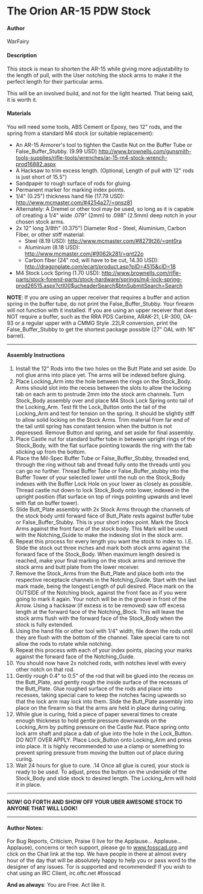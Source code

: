 # The Orion AR-15 PDW Stock

#### Author 
WarFairy

#### Description
This stock is mean to shorten the AR-15 while giving more adjustability to the length of pull, with the User notching the stock arms to make it the perfect length for their particular arms.

This will be an involved build, and not for the light hearted. That being said, it is worth it.


#### Materials
You will need some tools, ABS Cement or Epoxy, two 12" rods, and the spring from a standard M4 stock (or suitable replacement):

* An AR-15 Armorer's tool to tighten the Castle Nut on the Buffer Tube or False_Buffer_Stubby. (9.99 USD) http://www.brownells.com/gunsmith-tools-supplies/rifle-tools/wrenches/ar-15-m4-stock-wrench-prod16882.aspx
* A Hacksaw to trim excess length. (Optional, Length of pull with 12" rods is just short of 15.5")
* Sandpaper to rough surface of rods for gluing.
* Permanent marker for marking index points.
* 1/4" (0.25") thickness hand file (17.79 USD): http://www.mcmaster.com/#4254a27/=qnsz81
* Alternately: A Dremel or other tool may be used, so long as it is capable of creating a 1/4" wide .079" (2mm) to .098" (2.5mm) deep notch in your chosen stock arms.
* 2x 12" long 3/8th" (0.375") Diameter Rod - Steel, Aluminium, Carbon Fiber, or other stiff material:
  * Steel (8.19 USD): http://www.mcmaster.com/#8279t26/=qnt0ra
  * Aluminium (8.18 USD): http://www.mcmaster.com/#9062k281/=qnt22o
  * Carbon fiber (24" rod, will have to be cut, 14.30 USD): http://dragonplate.com/ecart/product.asp?pID=4515&cID=18
* M4 Stock Lock Spring (1.70 USD):
http://www.brownells.com/rifle-parts/stock-forend-parts/stock-hardware/springs/m4-lock-spring-prod26515.aspx?ctl00$ucheaderSearch$btnSubmitSearch=Search

**NOTE**: If you are using an upper receiver that requires a buffer and action spring in the buffer tube, do not print the False_Buffer_Stubby. Your firearm will not function with it installed. If you are using an upper receiver that does NOT require a buffer, such as the RRA PDS Carbine, ARAK-21, LR-300, OA-93 or a regular upper with a CMMG Style .22LR conversion, print the False_Buffer_Stubby to get the shortest package possible (27" OAL with 16" barrel).


---

#### Assembly Instructions

1. Install the 12" Rods into the two holes on the Butt Plate and set aside. Do not glue arms into place yet. The arms will be indexed before gluing.
2. Place Locking_Arm into the hole between the rings on the Stock_Body. Arms should slot into the recess between the slots to allow the locking tab on each arm to protrude 2mm into the stock arm channels. Turn Stock_Body assembly over and place M4 Stock Lock Spring onto tail of the Locking_Arm. Test fit the Lock_Button onto the tail of the Locking_Arm and test for tension on the spring. It should be slightly stiff to allow solid locking on the Stock Arms. Trim material from far end of the tail until spring has constant tension when the button is not depressed. Remove Button and spring, and set aside for final assembly. 
3. Place Castle nut for standard buffer tube in between upright rings of the Stock_Body, with the flat surface pointing towards the ring with the tab sticking up from the bottom. 
4. Place the Mil-Spec Buffer Tube or False_Buffer_Stubby, threaded end, through the ring without tab and thread fully onto the threads until you can go no further. Thread Buffer Tube or False_Buffer_stubby into the Buffer Tower of your selected lower until the nub on the Stock_Body indexes with the Buffer Lock Hole on your lower as closely as possible. Thread castle nut down to lock Stock_Body onto lower, indexed in the upright position (flat surface on top of rings pointing upwards and level with flat on buffer tower).
5. Slide Butt_Plate assembly with 2x Stock Arms through the channels of the stock body until forward face of Butt_Plate rests against buffer tube or False_Buffer_Stubby. This is your short index point. Mark the Stock Arms against the front face of the stock body. This Mark will be used with the Notching_Guide to make the indexing slot in the stock arm.
6. Repeat this process for every length you want the stock to index to. I.E. Slide the stock out three inches and mark both stock arms against the forward face of the Stock_Body. When maximum length desired is reached, make your final marking on the stock arms and remove the stock arms and butt plate from the lower receiver.
7. Remove the Stock_Arms from the Butt_Plate and place both into the respective receptacle channels in the Notching_Guide. Start with the last mark made, being the longest Length of pull desired. Place mark on the OUTSIDE of the Notching block, against the front face as if you were going to mark it again. Your notch will be in the groove in front of the Arrow. Using a hacksaw (if excess is to be removed) saw off excess length at the forward face of the Notching_Block. This will leave the stock arms flush with the forward face of the Stock_Body when the stock is fully extended.
8. Using the hand file or other tool with 1/4" width, file down the rods until they are flush with the bottom of the channel. Take special care to not allow the rods to rotate while notching.
9. Repeat this process with each of your index points, placing your marks against the forward face of the Notching_Guide.
10. You should now have 2x notched rods, with notches level with every other notch on that rod.
11. Gently rough 0.4" to 0.5" of the rod that will be glued into the recess on the Butt_Plate, and gently rough the inside surface of the recesses of the Butt_Plate. Glue roughed surface of the rods and place into recesses, taking special care to keep the notches facing upwards so that the lock arm may lock into them. Slide the Butt_Plate assembly into place on the firearm so that the arms are held in place during curing.
12. While glue is curing, fold a piece of paper several times to create enough thickness to hold gentle pressure downwards on the Locking_Arm by putting pressure on the Castle Nut. Place spring onto lock arm shaft and place a dab of glue into the hole in the Lock_Button. DO NOT OVER APPLY. Place Lock_Button onto Locking_Arm and press into place. It is highly recommended to use a clamp or something to prevent spring pressure from moving the button out of place during curing.
13. Wait 24 hours for glue to cure.
.14 Once all glue is cured, your stock is ready to be used. To adjust, press the button on the underside of the Stock_Body and slide stock to desired length. The Locking_Arm will hold it in place.


---

**NOW! GO FORTH AND SHOW OFF YOUR UBER AWESOME STOCK TO ANYONE THAT WILL LOOK!**

---
#### Author Notes:
For Bug Reports, Criticism, Praise (I live for the Applause... Applause... Applause), concerns or tech support, please go to www.fosscad.org and click on the Chat link at the top. We have people in there at almost every hour of the day that will be absolutely happy to help you or pass word to the designer of any issues. Tor is supported and recommended! If you wish to chat using an IRC Client, irc.oftc.net #fosscad

**And as always**:  You are Free. Act like it.
